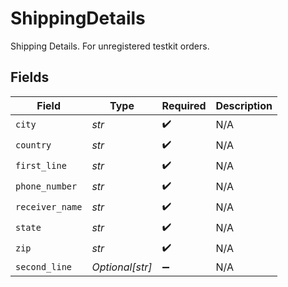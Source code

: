 # ShippingDetails

Shipping Details. For unregistered testkit orders.


## Fields

| Field              | Type               | Required           | Description        |
| ------------------ | ------------------ | ------------------ | ------------------ |
| `city`             | *str*              | :heavy_check_mark: | N/A                |
| `country`          | *str*              | :heavy_check_mark: | N/A                |
| `first_line`       | *str*              | :heavy_check_mark: | N/A                |
| `phone_number`     | *str*              | :heavy_check_mark: | N/A                |
| `receiver_name`    | *str*              | :heavy_check_mark: | N/A                |
| `state`            | *str*              | :heavy_check_mark: | N/A                |
| `zip`              | *str*              | :heavy_check_mark: | N/A                |
| `second_line`      | *Optional[str]*    | :heavy_minus_sign: | N/A                |